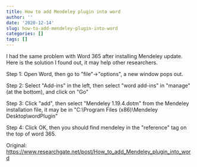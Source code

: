 ```yaml
---
title: How to add Mendeley plugin into word
author: ''
date: '2020-12-14'
slug: how-to-add-mendeley-plugin-into-word
categories: []
tags: []
---
```

I had the same problem with Word 365 after installing Mendeley update. Here is the solution I found out, it may help other researchers.

Step 1: Open Word, then go to "file"->"options", a new window pops out.

Step 2: Select "Add-ins" in the left, then select "word add-ins" in "manage" (at the bottom), and click on "Go"

Step 3: Click "add", then select "Mendeley 1.19.4.dotm" from the Mendeley installation file, it may be in "C:\Program Files (x86)\Mendeley Desktop\wordPlugin"

Step 4: Click OK, then you should find mendeley in the "reference" tag on the top of word 365.

Original: https://www.researchgate.net/post/How_to_add_Mendeley_plugin_into_word